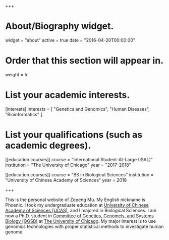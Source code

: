 +++
# About/Biography widget.
widget = "about"
active = true
date = "2016-04-20T00:00:00"

# Order that this section will appear in.
weight = 5

# List your academic interests.
[interests]
  interests = [
    "Genetics and Genomics",
    "Human Diseases",
    "Bioinformatics"
  ]

# List your qualifications (such as academic degrees).
[[education.courses]]
  course = "International Student-At-Large (ISAL)"
  institution = "The University of Chicago"
  year = "2017-2018"

[[education.courses]]
  course = "BS in Biological Sciences"
  institution = "University of Chinese Academy of Sciences"
  year = 2018

+++

This is the personal website of Zepeng Mu. My English nickname is Phoenix. I took my undergraduate education at [University of Chinese Academy of Sciences (UCAS)](http://english.ucas.ac.cn/), and I majored in Biological Sciences. I am now a Ph.D. student in [Committee of Genetics, Genomcis, and Systems Biology (GGSB)](https://ggsb.uchicago.edu/) at [The University of Chicago](https://www.uchicago.edu/). My major interest is to use genomics technologies with proper statistical methods to investigate human genome.
